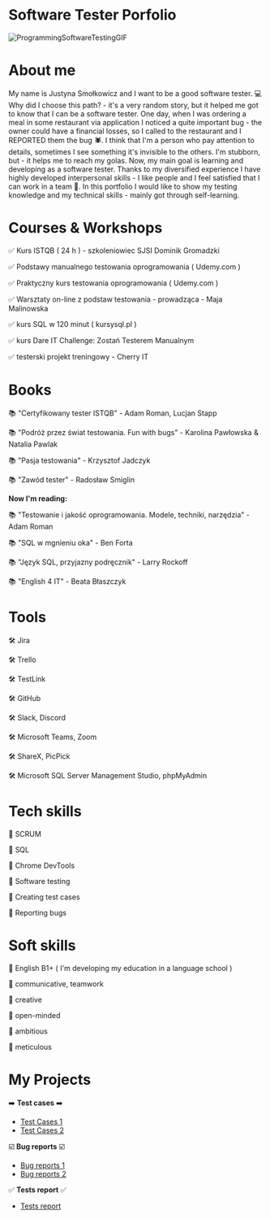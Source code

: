 # **Software Tester Porfolio** #

![ProgrammingSoftwareTestingGIF](https://user-images.githubusercontent.com/115885212/205501521-f52ed6f0-9018-4f1c-9fa4-1cca916d9027.gif)

# **About me** #

My name is Justyna Smołkowicz and I want to be a good software tester. 💻 Why did I choose this path? - it's a very random story, but it helped me got to know that I can be a software tester. One day, when I was ordering a meal in some restaurant via application I noticed a quite important bug - the owner could have a financial losses, so I called to the restaurant and I REPORTED them the bug 🕷️. I think that I'm a person who pay attention to details, sometimes I see something it's invisible to the others. I'm stubborn, but - it helps me to reach my golas. Now, my main goal is learning and developing as a software tester. Thanks to my diversified experience I have highly developed interpersonal skills - I like people and I feel satisfied that I can work in a team 🤝. In this portfolio I would like to show my testing knowledge and my technical skills - mainly got through self-learning. 

# **Courses & Workshops** #

✅ Kurs ISTQB ( 24 h ) - szkoleniowiec SJSI Dominik Gromadzki

✅ Podstawy manualnego testowania oprogramowania ( Udemy.com )

✅ Praktyczny kurs testowania oprogramowania ( Udemy.com )

✅ Warsztaty on-line z podstaw testowania - prowadząca - Maja Malinowska 

✅ kurs SQL w 120 minut ( kursysql.pl )

✅ kurs Dare IT Challenge: Zostań Testerem Manualnym 

✅ testerski projekt treningowy - Cherry IT


# **Books** #

📚 "Certyfikowany tester ISTQB" - Adam Roman, Lucjan Stapp

📚 "Podróż przez świat testowania. Fun with bugs" - Karolina Pawłowska & Natalia Pawlak

📚 "Pasja testowania" - Krzysztof Jadczyk

📚 "Zawód tester" - Radosław Smiglin

**Now I'm reading:**

📚 "Testowanie i jakość oprogramowania. Modele, techniki, narzędzia" - Adam Roman

📚 "SQL w mgnieniu oka" - Ben Forta

📚 "Język SQL, przyjazny podręcznik" - Larry Rockoff

📚 "English 4 IT" - Beata Błaszczyk


# **Tools** #

🛠️ Jira

🛠️ Trello

🛠️ TestLink

🛠️ GitHub

🛠️ Slack, Discord

🛠️ Microsoft Teams, Zoom

🛠️ ShareX, PicPick

🛠️ Microsoft SQL Server Management Studio, phpMyAdmin


# **Tech skills** #

🔶 SCRUM

🔶 SQL

🔶 Chrome DevTools

🔶 Software testing

🔶 Creating test cases

🔶 Reporting bugs


# **Soft skills** #

🌺 English B1+ ( I'm developing my education in a language school )

🌺 communicative, teamwork

🌺 creative 

🌺 open-minded

🌺 ambitious 

🌺 meticulous


# **My Projects** #

➡️ **Test cases** ➡️

 - [Test Cases 1](https://docs.google.com/document/d/1kLjzC0C1I04cWWiRdDTVTXutFNVjs-JlOK93FaLRECs/edit)
 - [Test Cases 2](https://docs.google.com/document/d/1gUmnglk1dIJzhJGG3wIU-hTlP0L1GY8LYI6oGT6byhs/edit)

☑️ **Bug reports** ☑️

- [Bug reports 1](https://docs.google.com/spreadsheets/d/1IFcBklkcao-HA-fnLk2bvR68wshOaBf34ogzhJouCVM/edit#gid=0)
- [Bug reports 2](https://docs.google.com/spreadsheets/d/1Rws2trUtdhZDJAFPvkSnkuAjQrAsGGct-jjOT5U82To/edit#gid=0)

✅ **Tests report** ✅

- [Tests report](https://docs.google.com/document/d/1Jv00Yltzrd0RpfAFpTXJBIrgONKI7WzLFjzaVd9k6Ts/edit)
